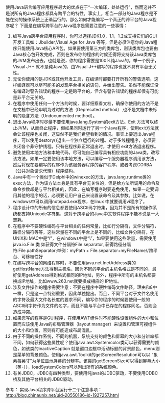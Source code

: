 
使用Java语言编写应用程序最大的优点在于“一次编译，处处运行”，然而这并不是说所有的Java程序都具有跨平台的特性，事实上，相当一部分的Java程序是不能在别的操作系统上正确运行的，那么如何才能编写一个真正的跨平台的Java程序呢？
下面是在编写跨平台的Java程序是需要注意的一些事情：
1. 编写Java跨平台应用程序时，你可以选择JDK1.0，1.1，1.2或支持它们的GUI开发工具如：Jbuilder,Visual Age for Java 等等，但是必须注意你的Java程序只能使用Java核心API包，如果要使用第三方的类库包，则该类库包也要由Java核心包开发完成，否则在发布你的程序的时候还得将支持该Java类库包的JVM发布出去。也就是说，你的程序需要是100%纯Java的。举一个例子，Visual J++ 就不是纯Java的，由Visual J++编写的程序也就不具有平台无关性。
2. 无论你使用的是JDK或其他开发工具，在编译时都要打开所有的警告选项，这样编译器可以尽可能多的发现平台相关的语句，并给出警告。虽然不能保证没有编译时警告错误的程序一定是跨平台的，但含有警告错误的程序却很有可能是非平台无关的。
3. 在程序中使用任何一个方法的时候，要详细察看文档，确保你使用的方法不是在文档中已经申明为过时的方法（Deprecated method）,也不是文档中未标明的隐含方法（Undocumented method）。
4. 退出Java程序时尽量不要使用java.lang.System的exit方法。Exit 方法可以终止JVM，从而终止程序，但如果同时运行了另一个Java程序，使用exit方法就会让该程序也关闭，这显然不是我们希望看到的情况。事实上要退出Java程序，可以使用destory()退出一个独立运行的过程。对于多线程程序，必须要关闭各个非守护线程。只有在程序非正常退出时，才使用 exit方法退出程序。
5. 避免使用本地方法和本地代码，尽可能自己编写具有相应功能的Java类，改写该方法。如果一定要使用该本地方法，可以编写一个服务器程序调用该方法，然后将现在要编写的程序作为该服务器程序的客户程序，或者考虑CORBA（公共对象请求代理）程序结构。
6. Java中有一个类似于Delphi中的winexec的方法，java.lang.runtime类的exec方法，作为该方法本身是具有平台无关性的，但是给方法所调用的命令及命令参数却是与平台相关的，因此，在编写程序时要避免使用，如果一定要调用其他的程序的话，必须要让用户自己来设置该命令及其参数。比如说，在windows中可以调用notepad.exe程序，在linux 中就要调用vi程序了。
7. 程序设计中的所有的信息都要使用ASCII码字符集，因为并不是所有的操作系统都支持Unicode字符集，这对于跨平台的Java中文软件程序不能不说是一大噩耗。
8. 在程序中不要硬性编码与平台相关的任何常量，比如行分隔符，文件分隔符，路径分隔符等等，这些常量在不同的平台上是不同的，比如文件分隔符，在UNIX和 MAC中是“/”，在windows中是“\”，如果要使用这些常量，需要使用java.io.File 类 如获得文件分隔符File.separator, 获得路径分隔符:File.pathSeparator;举例：myPath + File.separator+myFileName//跨平台、可移植性好
9. 在编写跨平台的网络程序时，不要使用java.net.InetAddress类的getHostName方法得到主机名，因为不同的平台的主机名格式是不同的，最好使用getAddress得到格式相同的IP地址，另外，程序中所有的主机名都要换成IP地址，比如www.263.net就要换成相应的 IP地址。
10. 涉及文件操作的程序需要注意：不要在程序中硬性编码文件路径，理由和8中一样，只是这一点特别重要，因此单独提出。而且，不同平台对于文件名使用的字符及最大文件名长度的要求不同，编写你的程序的时候要使用一般的ASCII码字符作为文件的名字，而且不能与平台中已存在的程序同名，否则会造成冲突。
11. 如果您写的程序是GUI程序，在使用AWT组件时不能硬性设置组件的大小和位置而应该使用Java的布局管理器（layout manager）来设置和管理可视组件的大小和位置，否则有可能造成布局混乱。
12. 由于不同的操作系统，不同的机器，系统支持的颜色和屏幕的大小和分辨率都不同，如何获得这些属性呢？使用java.awt.Systemcolor类可以获得需要的颜色，如该类的inactiveCaption 就是窗口边框中活动标题的背景颜色，menu则是菜单的背景颜色。使用java.awt.Toolkit的getScreenResolution可以以 “象素每英寸”为单位显示屏幕的分辨率。该类的getScreenSize可以得到屏幕大小（英寸），loadSystemColors可以列出所有的系统颜色。
13. 有关JDBC，JDBC有四种类型，要使用纯java的JDBC驱动，不要使用ODBC桥及其他平台相关的JDBC驱动。

参考：
实现Java程序跨平台运行十二个注意事项：http://blog.chinaunix.net/uid-20550186-id-1927257.html